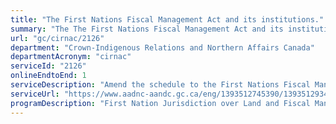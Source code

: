 ```yaml
---
title: "The First Nations Fiscal Management Act and its institutions."
summary: "The The First Nations Fiscal Management Act and its institutions. service from Crown-Indigenous Relations and Northern Affairs Canada is available end-to-end online, according to the GC Service Inventory."
url: "gc/cirnac/2126"
department: "Crown-Indigenous Relations and Northern Affairs Canada"
departmentAcronym: "cirnac"
serviceId: "2126"
onlineEndtoEnd: 1
serviceDescription: "Amend the schedule to the First Nations Fiscal Managemet Act, through Ministerial Order, to add, change or remove Band names pursuant to related Band Council Resolutions."
serviceUrl: "https://www.aadnc-aandc.gc.ca/eng/1393512745390/1393512934976"
programDescription: "First Nation Jurisdiction over Land and Fiscal Management"
---
```

